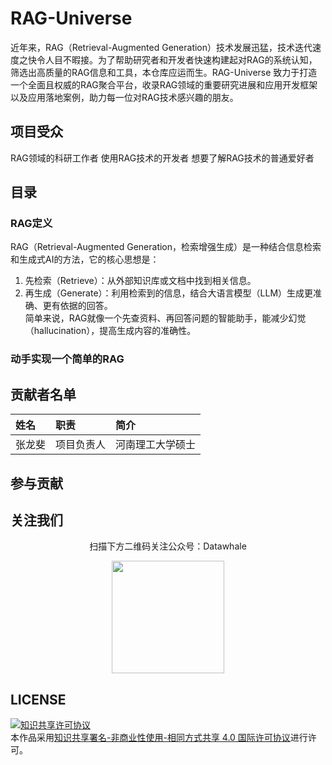# RAG-Universe

近年来，RAG（Retrieval-Augmented Generation）技术发展迅猛，技术迭代速度之快令人目不暇接。为了帮助研究者和开发者快速构建起对RAG的系统认知，筛选出高质量的RAG信息和工具，本仓库应运而生。RAG-Universe 致力于打造一个全面且权威的RAG聚合平台，收录RAG领域的重要研究进展和应用开发框架以及应用落地案例，助力每一位对RAG技术感兴趣的朋友。

## 项目受众

RAG领域的科研工作者
使用RAG技术的开发者
想要了解RAG技术的普通爱好者

## 目录
### RAG定义
RAG（Retrieval-Augmented Generation，检索增强生成）是一种结合信息检索和生成式AI的方法，它的核心思想是：
1. 先检索（Retrieve）：从外部知识库或文档中找到相关信息。
2. 再生成（Generate）：利用检索到的信息，结合大语言模型（LLM）生成更准确、更有依据的回答。  
简单来说，RAG就像一个先查资料、再回答问题的智能助手，能减少幻觉（hallucination），提高生成内容的准确性。

### 动手实现一个简单的RAG

## 贡献者名单

| 姓名 | 职责 | 简介 |
| :----| :---- | :---- |
| 张龙斐 | 项目负责人 | 河南理工大学硕士 |

## 参与贡献


## 关注我们

<div align=center>
<p>扫描下方二维码关注公众号：Datawhale</p>
<img src="https://raw.githubusercontent.com/datawhalechina/pumpkin-book/master/res/qrcode.jpeg" width = "180" height = "180">
</div>

## LICENSE

<a rel="license" href="http://creativecommons.org/licenses/by-nc-sa/4.0/"><img alt="知识共享许可协议" style="border-width:0" src="https://img.shields.io/badge/license-CC%20BY--NC--SA%204.0-lightgrey" /></a><br />本作品采用<a rel="license" href="http://creativecommons.org/licenses/by-nc-sa/4.0/">知识共享署名-非商业性使用-相同方式共享 4.0 国际许可协议</a>进行许可。
